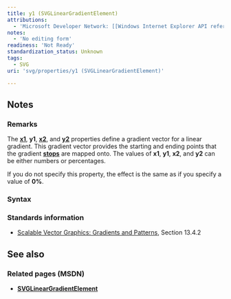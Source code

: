 ```yaml
---
title: y1 (SVGLinearGradientElement)
attributions:
  - 'Microsoft Developer Network: [[Windows Internet Explorer API reference](http://msdn.microsoft.com/en-us/library/ie/hh828809%28v=vs.85%29.aspx) Article]'
notes:
  - 'No editing form'
readiness: 'Not Ready'
standardization_status: Unknown
tags:
  - SVG
uri: 'svg/properties/y1 (SVGLinearGradientElement)'

---
```

## <span>Notes</span>

### <span>Remarks</span>

The [**x1**](/svg/properties/x1_(SVGLinearGradientElement)), **y1**, [**x2**](/svg/properties/x2_(SVGLinearGradientElement)), and [**y2**](/svg/properties/y2_(SVGLinearGradientElement)) properties define a gradient vector for a linear gradient. This gradient vector provides the starting and ending points that the gradient [**stops**](/svg/elements/stop) are mapped onto. The values of **x1**, **y1**, **x2**, and **y2** can be either numbers or percentages.

If you do not specify this property, the effect is the same as if you specify a value of **0%**.

### <span>Syntax</span>

### <span>Standards information</span>

-   [Scalable Vector Graphics: Gradients and Patterns](http://go.microsoft.com/fwlink/p/?linkid=199811), Section 13.4.2

## <span>See also</span>

### <span>Related pages (MSDN)</span>

-   [**SVGLinearGradientElement**](/svg/elements/linearGradient)
